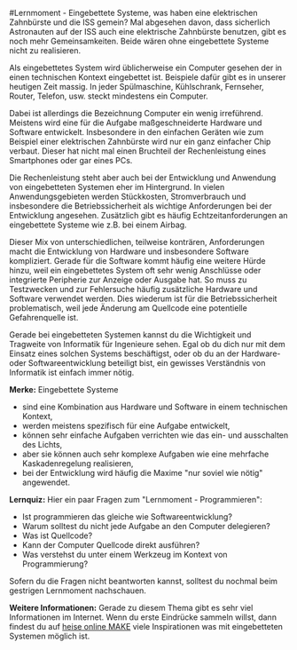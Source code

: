 #Lernmoment - Eingebettete Systeme, was haben eine elektrischen Zahnbürste und die ISS gemein?
Mal abgesehen davon, dass sicherlich Astronauten auf der ISS auch eine elektrische Zahnbürste benutzen, gibt es noch mehr Gemeinsamkeiten. Beide wären ohne eingebettete Systeme nicht zu realisieren.

Als eingebettetes System wird üblicherweise ein Computer gesehen der in einen technischen Kontext eingebettet ist. Beispiele dafür gibt es in unserer heutigen Zeit massig. In jeder Spülmaschine, Kühlschrank, Fernseher, Router, Telefon, usw. steckt mindestens ein Computer.

Dabei ist allerdings die Bezeichnung Computer ein wenig irreführend. Meistens wird eine für die Aufgabe maßgeschneiderte Hardware und Software entwickelt. Insbesondere in den einfachen Geräten wie zum Beispiel einer elektrischen Zahnbürste wird nur ein ganz einfacher Chip verbaut. Dieser hat nicht mal einen Bruchteil der Rechenleistung eines Smartphones oder gar eines PCs.

Die Rechenleistung steht aber auch bei der Entwicklung und Anwendung von eingebetteten Systemen eher im Hintergrund. In vielen Anwendungsgebieten werden Stückkosten, Stromverbrauch und insbesondere die Betriebssicherheit als wichtige Anforderungen bei der Entwicklung angesehen. Zusätzlich gibt es häufig Echtzeitanforderungen an eingebettete Systeme wie z.B. bei einem Airbag.

Dieser Mix von unterschiedlichen, teilweise konträren, Anforderungen macht die Entwicklung von Hardware und insbesondere Software kompliziert. Gerade für die Software kommt häufig eine weitere Hürde hinzu, weil ein eingebettetes System oft sehr wenig Anschlüsse oder integrierte Peripherie zur Anzeige oder Ausgabe hat. So muss zu Testzwecken und zur Fehlersuche häufig zusätzliche Hardware und Software verwendet werden. Dies wiederum ist für die Betriebssicherheit problematisch, weil jede Änderung am Quellcode eine potentielle Gefahrenquelle ist.

Gerade bei eingebetteten Systemen kannst du die Wichtigkeit und Tragweite von Informatik für Ingenieure sehen. Egal ob du dich nur mit dem Einsatz eines solchen Systems beschäftigst, oder ob du an der Hardware- oder Softwareentwicklung beteiligt bist, ein gewisses Verständnis von Informatik ist einfach immer nötig.

**Merke:** Eingebettete Systeme

- sind eine Kombination aus Hardware und Software in einem technischen Kontext,
- werden meistens spezifisch für eine Aufgabe entwickelt,
- können sehr einfache Aufgaben verrichten wie das ein- und ausschalten des Lichts,
- aber sie können auch sehr komplexe Aufgaben wie eine mehrfache Kaskadenregelung realisieren,
- bei der Entwicklung wird häufig die Maxime "nur soviel wie nötig" angewendet.

**Lernquiz:** Hier ein paar Fragen zum "Lernmoment - Programmieren":

- Ist programmieren das gleiche wie Softwareentwicklung?
- Warum solltest du nicht jede Aufgabe an den Computer delegieren?
- Was ist Quellcode?
- Kann der Computer Quellcode direkt ausführen?
- Was verstehst du unter einem Werkzeug im Kontext von Programmierung?

Sofern du die Fragen nicht beantworten kannst, solltest du nochmal beim gestrigen Lernmoment nachschauen.

**Weitere Informationen:** Gerade zu diesem Thema gibt es sehr viel Informationen im Internet. Wenn du erste Eindrücke sammeln willst, dann findest du auf [heise online MAKE](http://www.heise.de/make/) viele Inspirationen was mit eingebetteten Systemen möglich ist.
